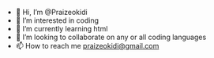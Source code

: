 - 👋 Hi, I’m @Praizeokidi
- 👀 I’m interested in coding
- 🌱 I’m currently learning html 
- 💞️ I’m looking to collaborate on any or all coding languages 
- 📫 How to reach me praizeokidi@gmail.com

<!---
Praizeokidi/Praizeokidi is a ✨ special ✨ repository because its `README.md` (this file) appears on your GitHub profile.
You can click the Preview link to take a look at your changes.
--->
